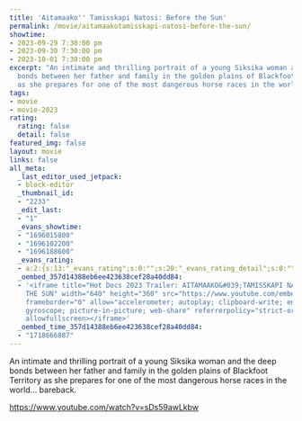 ```yaml
---
title: 'Aitamaako'' Tamisskapi Natosi: Before the Sun'
permalink: /movie/aitamaakotamisskapi-natosi-before-the-sun/
showtime:
- 2023-09-29 7:30:00 pm
- 2023-09-30 7:30:00 pm
- 2023-10-01 7:30:00 pm
excerpt: "An intimate and thrilling portrait of a young Siksika woman and the deep
  bonds between her father and family in the golden plains of Blackfoot Territory
  as she prepares for one of the most dangerous horse races in the world\u2026 bareback."
tags:
- movie
- movie-2023
rating:
  rating: false
  detail: false
featured_img: false
layout: movie
links: false
all_meta:
  _last_editor_used_jetpack:
  - block-editor
  _thumbnail_id:
  - "2233"
  _edit_last:
  - "1"
  _evans_showtime:
  - "1696015800"
  - "1696102200"
  - "1696188600"
  _evans_rating:
  - a:2:{s:13:"_evans_rating";s:0:"";s:20:"_evans_rating_detail";s:0:"";}
  _oembed_357d14388eb6ee423638cef28a40dd84:
  - '<iframe title="Hot Docs 2023 Trailer: AITAMAAKO&#039;TAMISSKAPI NATOSI: BEFORE
    THE SUN" width="640" height="360" src="https://www.youtube.com/embed/sDs59awLkbw?feature=oembed"
    frameborder="0" allow="accelerometer; autoplay; clipboard-write; encrypted-media;
    gyroscope; picture-in-picture; web-share" referrerpolicy="strict-origin-when-cross-origin"
    allowfullscreen></iframe>'
  _oembed_time_357d14388eb6ee423638cef28a40dd84:
  - "1718666887"
---
```


An intimate and thrilling portrait of a young Siksika woman and the deep bonds between her father and family in the golden plains of Blackfoot Territory as she prepares for one of the most dangerous horse races in the world… bareback.

https://www.youtube.com/watch?v=sDs59awLkbw 
